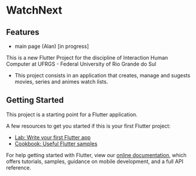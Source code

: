 # WatchNext

## Features
- main page (Alan) [in progress]



This is a new Flutter Project for the discipline of Interaction Human Computer at UFRGS - Federal University of Rio Grande do Sul 

- This project consists in an application that creates, manage and sugests movies, series and animes watch lists. 

## Getting Started

This project is a starting point for a Flutter application.

A few resources to get you started if this is your first Flutter project:

- [Lab: Write your first Flutter app](https://flutter.dev/docs/get-started/codelab)
- [Cookbook: Useful Flutter samples](https://flutter.dev/docs/cookbook)

For help getting started with Flutter, view our
[online documentation](https://flutter.dev/docs), which offers tutorials,
samples, guidance on mobile development, and a full API reference.
